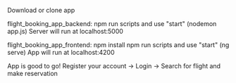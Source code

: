 Download or clone app

flight_booking_app_backend:
npm run scripts and use "start" (nodemon app.js)
Server will run at localhost:5000


flight_booking_app_frontend:
npm install
npm run scripts and use "start" (ng serve)
App will run at localhost:4200 

App is good to go!
Register your account -> Login -> Search for flight and make reservation
